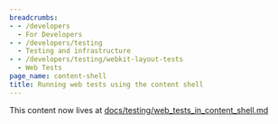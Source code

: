 ```yaml
---
breadcrumbs:
- - /developers
  - For Developers
- - /developers/testing
  - Testing and infrastructure
- - /developers/testing/webkit-layout-tests
  - Web Tests
page_name: content-shell
title: Running web tests using the content shell
---
```


This content now lives at
[docs/testing/web_tests_in_content_shell.md](https://chromium.googlesource.com/chromium/src/+/HEAD/docs/testing/web_tests_in_content_shell.md)